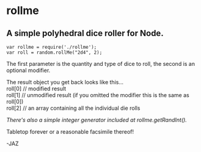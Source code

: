 rollme
======

A simple polyhedral dice roller for Node.
-----------------------------------------
~~~
var rollme = require('./rollme');  
var roll = random.rollMe("2d4", 2);
~~~

The first parameter is the quantity and type of dice to roll, the second is an optional modifier.

The result object you get back looks like this...  
  roll[0] // modified result  
  roll[1] // unmodified result (if you omitted the modifier this is the same as   roll[0])  
  roll[2] // an array containing all the individual die rolls  

_There's also a simple integer generator included at rollme.getRandInt()._

Tabletop forever or a reasonable facsimile thereof!

-JAZ